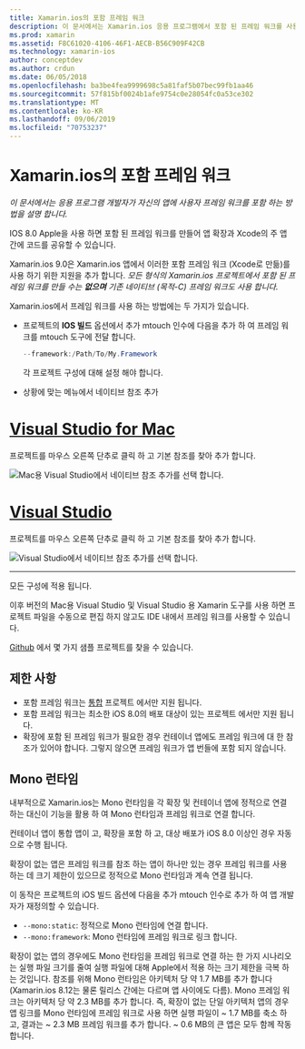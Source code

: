 ```yaml
---
title: Xamarin.ios의 포함 프레임 워크
description: 이 문서에서는 Xamarin.ios 응용 프로그램에서 포함 된 프레임 워크를 사용 하 여 코드를 공유 하는 방법을 설명 합니다. Mtouch 도구나 네이티브 참조를 사용 하 여이 작업을 수행할 수 있습니다.
ms.prod: xamarin
ms.assetid: F8C61020-4106-46F1-AECB-B56C909F42CB
ms.technology: xamarin-ios
author: conceptdev
ms.author: crdun
ms.date: 06/05/2018
ms.openlocfilehash: ba3be4fea9999698c5a81faf5b07bec99fb1aa46
ms.sourcegitcommit: 57f815bf0024b1afe9754c0e28054fc0a53ce302
ms.translationtype: MT
ms.contentlocale: ko-KR
ms.lasthandoff: 09/06/2019
ms.locfileid: "70753237"
---
```

# <a name="embedded-frameworks-in-xamarinios"></a>Xamarin.ios의 포함 프레임 워크

_이 문서에서는 응용 프로그램 개발자가 자신의 앱에 사용자 프레임 워크를 포함 하는 방법을 설명 합니다._

IOS 8.0 Apple을 사용 하면 포함 된 프레임 워크를 만들어 앱 확장과 Xcode의 주 앱 간에 코드를 공유할 수 있습니다.

Xamarin.ios 9.0은 Xamarin.ios 앱에서 이러한 포함 프레임 워크 (Xcode로 만듦)를 사용 하기 위한 지원을 추가 합니다. *모든 형식의 Xamarin.ios 프로젝트에서 포함 된 프레임 워크를 만들 수는 **없으며** 기존 네이티브 (목적-C) 프레임 워크도 사용 합니다.*

Xamarin.ios에서 프레임 워크를 사용 하는 방법에는 두 가지가 있습니다.

- 프로젝트의 **IOS 빌드** 옵션에서 추가 mtouch 인수에 다음을 추가 하 여 프레임 워크를 mtouch 도구에 전달 합니다.

  ```csharp
  --framework:/Path/To/My.Framework
  ```

  각 프로젝트 구성에 대해 설정 해야 합니다.

- 상황에 맞는 메뉴에서 네이티브 참조 추가

# <a name="visual-studio-for-mactabmacos"></a>[Visual Studio for Mac](#tab/macos)

프로젝트를 마우스 오른쪽 단추로 클릭 하 고 기본 참조를 찾아 추가 합니다.

![](embedded-frameworks-images/xam-native-refs.png "Mac용 Visual Studio에서 네이티브 참조 추가를 선택 합니다.")

# <a name="visual-studiotabwindows"></a>[Visual Studio](#tab/windows)

프로젝트를 마우스 오른쪽 단추로 클릭 하 고 기본 참조를 찾아 추가 합니다.

![](embedded-frameworks-images/vs-native-refs.png "Visual Studio에서 네이티브 참조 추가를 선택 합니다.")

-----

  모든 구성에 적용 됩니다.

이후 버전의 Mac용 Visual Studio 및 Visual Studio 용 Xamarin 도구를 사용 하면 프로젝트 파일을 수동으로 편집 하지 않고도 IDE 내에서 프레임 워크를 사용할 수 있습니다.

[Github](https://github.com/rolfbjarne/embedded-frameworks) 에서 몇 가지 샘플 프로젝트를 찾을 수 있습니다.

## <a name="limitations"></a>제한 사항

- 포함 프레임 워크는 [통합](~/cross-platform/macios/unified/index.md) 프로젝트 에서만 지원 됩니다.
- 포함 프레임 워크는 최소한 iOS 8.0의 배포 대상이 있는 프로젝트 에서만 지원 됩니다.
- 확장에 포함 된 프레임 워크가 필요한 경우 컨테이너 앱에도 프레임 워크에 대 한 참조가 있어야 합니다. 그렇지 않으면 프레임 워크가 앱 번들에 포함 되지 않습니다.

## <a name="the-mono-runtime"></a>Mono 런타임

내부적으로 Xamarin.ios는 Mono 런타임을 각 확장 및 컨테이너 앱에 정적으로 연결 하는 대신이 기능을 활용 하 여 Mono 런타임과 프레임 워크로 연결 합니다.

컨테이너 앱이 통합 앱이 고, 확장을 포함 하 고, 대상 배포가 iOS 8.0 이상인 경우 자동으로 수행 됩니다.

확장이 없는 앱은 프레임 워크를 참조 하는 앱이 하나만 있는 경우 프레임 워크를 사용 하는 데 크기 제한이 있으므로 정적으로 Mono 런타임과 계속 연결 됩니다.

이 동작은 프로젝트의 iOS 빌드 옵션에 다음을 추가 mtouch 인수로 추가 하 여 앱 개발자가 재정의할 수 있습니다.

- `--mono:static`: 정적으로 Mono 런타임에 연결 합니다.
- `--mono:framework`: Mono 런타임에 프레임 워크로 링크 합니다.

확장이 없는 앱의 경우에도 Mono 런타임을 프레임 워크로 연결 하는 한 가지 시나리오는 실행 파일 크기를 줄여 실행 파일에 대해 Apple에서 적용 하는 크기 제한을 극복 하는 것입니다. 참조를 위해 Mono 런타임은 아키텍처 당 약 1.7 MB를 추가 합니다 (Xamarin.ios 8.12는 물론 릴리스 간에는 다르며 앱 사이에도 다름). Mono 프레임 워크는 아키텍처 당 약 2.3 MB를 추가 합니다. 즉, 확장이 없는 단일 아키텍처 앱의 경우 앱 링크를 Mono 런타임에 프레임 워크로 사용 하면 실행 파일이 ~ 1.7 MB를 축소 하 고, 결과는 ~ 2.3 MB 프레임 워크를 추가 합니다. ~ 0.6 MB의 큰 앱은 모두 함께 작동 합니다.
